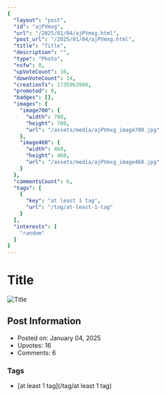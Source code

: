```yaml
---
{
  "layout": "post",
  "id": "ajPVmxg",
  "url": "/2025/01/04/ajPVmxg.html",
  "post_url": "/2025/01/04/ajPVmxg.html",
  "title": "Title",
  "description": "",
  "type": "Photo",
  "nsfw": 0,
  "upVoteCount": 16,
  "downVoteCount": 14,
  "creationTs": 1735963909,
  "promoted": 0,
  "badges": [],
  "images": {
    "image700": {
      "width": 700,
      "height": 700,
      "url": "/assets/media/ajPVmxg_image700.jpg"
    },
    "image460": {
      "width": 460,
      "height": 460,
      "url": "/assets/media/ajPVmxg_image460.jpg"
    }
  },
  "commentsCount": 6,
  "tags": [
    {
      "key": "at least 1 tag",
      "url": "/tag/at-least-1-tag"
    }
  ],
  "interests": [
    "random"
  ]
}
---
```


# Title

![Title](/assets/media/ajPVmxg_image700.jpg)

## Post Information

- Posted on: January 04, 2025
- Upvotes: 16
- Comments: 6

### Tags

- [at least 1 tag](/tag/at least 1 tag)
